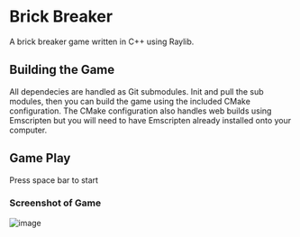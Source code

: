 # Brick Breaker

A brick breaker game written in C++ using Raylib.

## Building the Game
All dependecies are handled as Git submodules. Init and pull the sub modules, then you can build the game using the included CMake configuration. The CMake configuration also handles web builds using Emscripten but you will need to have Emscripten already installed onto your computer. 

## Game Play
Press space bar to start 

### Screenshot of Game
![image](https://github.com/user-attachments/assets/5556f6f0-e98c-4007-8510-33c0d9f286d6)
